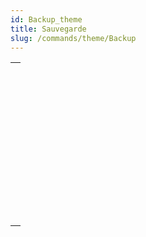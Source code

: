 ```yaml
---
id: Backup_theme
title: Sauvegarde
slug: /commands/theme/Backup
---
```


|                                                                                                                         |
| ----------------------------------------------------------------------------------------------------------------------- |
| [<!-- INCLUDE #_command_.BACKUP.Syntax -->](../../commands-legacy/backup.md)<br/>                                       |
| [<!-- INCLUDE #_command_.BACKUP INFO.Syntax -->](../../commands-legacy/backup-info.md)<br/>                             |
| [<!-- INCLUDE #_command_.CHECK LOG FILE.Syntax -->](../../commands-legacy/check-log-file.md)<br/>                       |
| [<!-- INCLUDE #_command_.INTEGRATE MIRROR LOG FILE.Syntax -->](../../commands-legacy/integrate-mirror-log-file.md)<br/> |
| [<!-- INCLUDE #_command_.Log File.Syntax -->](../../commands-legacy/log-file.md)<br/>                                   |
| [<!-- INCLUDE #_command_.LOG FILE TO JSON.Syntax -->](../../commands-legacy/log-file-to-json.md)<br/>                   |
| [<!-- INCLUDE #_command_.New log file.Syntax -->](../../commands/new-log-file.md)<br/>                                  |
| [<!-- INCLUDE #_command_.RESTORE.Syntax -->](../../commands-legacy/restore.md)<br/>                                     |
| [<!-- INCLUDE #_command_.RESTORE INFO.Syntax -->](../../commands-legacy/restore-info.md)<br/>                           |
| [<!-- INCLUDE #_command_.SELECT LOG FILE.Syntax -->](../../commands/select-log-file.md)<br/>                            |
